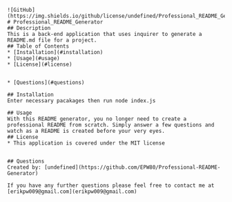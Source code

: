 
    ![GitHub](https://img.shields.io/github/license/undefined/Professional_README_Generator)
    # Professional_README_Generator
    ## Description
    This is a back-end application that uses inquirer to generate a README.md file for a project.
    ## Table of Contents
    * [Installation](#installation)
    * [Usage](#usage)
    * [License](#license)
    
    
    * [Questions](#questions)
    
    ## Installation
    Enter necessary pacakages then run node index.js
    
    ## Usage
    With this README generator, you no longer need to create a professional README from scratch. Simply answer a few questions and watch as a README is created before your very eyes.
    ## License
    * This application is covered under the MIT license
    
    
    ## Questions
    Created by: [undefined](https://github.com/EPW80/Professional-README-Generator)
    
    If you have any further questions please feel free to contact me at [erikpw009@gmail.com](erikpw009@gmail.com)
  